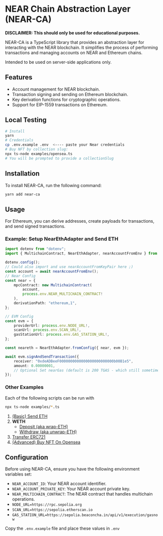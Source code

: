 # NEAR Chain Abstraction Layer (NEAR-CA)

**DISCLAIMER: This should only be used for educational purposes.**

NEAR-CA is a TypeScript library that provides an abstraction layer for interacting with the NEAR blockchain. It simplifies the process of performing transactions and managing accounts on NEAR and Ethereum chains. 

Intended to be used on server-side applications only.

## Features

- Account management for NEAR blockchain.
- Transaction signing and sending on Ethereum blockchain.
- Key derivation functions for cryptographic operations.
- Support for EIP-1559 transactions on Ethereum.

## Local Testing

```sh
# Install
yarn
# Credentials
cp .env.example .env  <---- paste your Near credentials
# Buy NFT by collection slug:
npx ts-node examples/opensea.ts
# You will be prompted to provide a collectionSlug
```

## Installation

To install NEAR-CA, run the following command:

```bash
yarn add near-ca
```

## Usage

For Ethereum, you can derive addresses, create payloads for transactions, and send signed transactions.

### Example: Setup NearEthAdapter and Send ETH

```typescript
import dotenv from "dotenv";
import { MultichainContract, NearEthAdapter, nearAccountFromEnv } from "near-ca";

dotenv.config();
// Could also import and use nearAccountFromKeyPair here ;)
const account = await nearAccountFromEnv();
// Near Config
const near = {
    mpcContract: new MultichainContract(
        account,
        process.env.NEAR_MULTICHAIN_CONTRACT!
    ),
    derivationPath: "ethereum,1",
};

// EVM Config
const evm = {
    providerUrl: process.env.NODE_URL!,
    scanUrl: process.env.SCAN_URL!,
    gasStationUrl: process.env.GAS_STATION_URL!,
};

const neareth = NearEthAdapter.fromConfig({ near, evm });

await evm.signAndSendTransaction({
    receiver: "0xdeADBeeF0000000000000000000000000b00B1e5",
    amount: 0.00000001,
    // Optional Set nearGas (default is 200 TGAS - which still sometimes doesn't work!)
});
```

### Other Examples

Each of the following scripts can be run with 

```bash
npx ts-node examples/*.ts
```

1. [(Basic) Send ETH](./examples/send-eth.ts)
2. **WETH**
    - [Deposit (aka wrap-ETH)](./examples/weth/wrap.ts)
    - [Withdraw (aka unwrap-ETH)](./examples/weth/wrap.ts)
3. [Transfer ERC721](./examples/nft/erc721/transfer.ts)
4. [(Advanced) Buy NFT On Opensea](./examples/opensea.ts)

## Configuration

Before using NEAR-CA, ensure you have the following environment variables set:

- `NEAR_ACCOUNT_ID`: Your NEAR account identifier.
- `NEAR_ACCOUNT_PRIVATE_KEY`: Your NEAR account private key.
- `NEAR_MULTICHAIN_CONTRACT`: The NEAR contract that handles multichain operations.
- `NODE_URL=https://rpc.sepolia.org`
- `SCAN_URL=https://sepolia.etherscan.io`
- `GAS_STATION_URL=https://sepolia.beaconcha.in/api/v1/execution/gasnow`

Copy the `.env.example` file and place these values in `.env`
